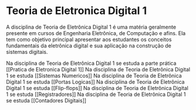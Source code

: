 # Teoria de Eletronica Digital 1
A disciplina de Teoria de Eletrônica Digital 1 é uma matéria geralmente presente em cursos de Engenharia Eletrônica, de Computação e afins. Ela tem como objetivo principal apresentar aos estudantes os conceitos fundamentais da eletrônica digital e sua aplicação na construção de sistemas digitais.

Na disciplina de Teoria de Eletrônica Digital 1 se estuda a parte prática [[Pratica de Eletronica Digital 1]]
Na disciplina de Teoria de Eletrônica Digital 1 se estuda [[Sistemas Numericos]]
Na disciplina de Teoria de Eletrônica Digital 1 se estuda [[Portas Logicas]]
Na disciplina de Teoria de Eletrônica Digital 1 se estuda [[Flip-flops]]
Na disciplina de Teoria de Eletrônica Digital 1 se estuda [[Registradores]]
Na disciplina de Teoria de Eletrônica Digital 1 se estuda [[Contadores Digitais]]